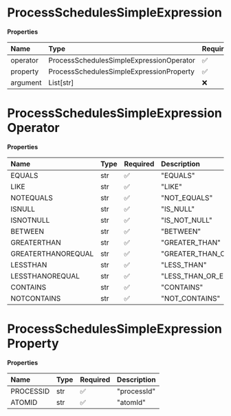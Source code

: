 # ProcessSchedulesSimpleExpression

**Properties**

| Name     | Type                                     | Required | Description |
| :------- | :--------------------------------------- | :------- | :---------- |
| operator | ProcessSchedulesSimpleExpressionOperator | ✅       |             |
| property | ProcessSchedulesSimpleExpressionProperty | ✅       |             |
| argument | List[str]                                | ❌       |             |

# ProcessSchedulesSimpleExpressionOperator

**Properties**

| Name               | Type | Required | Description             |
| :----------------- | :--- | :------- | :---------------------- |
| EQUALS             | str  | ✅       | "EQUALS"                |
| LIKE               | str  | ✅       | "LIKE"                  |
| NOTEQUALS          | str  | ✅       | "NOT_EQUALS"            |
| ISNULL             | str  | ✅       | "IS_NULL"               |
| ISNOTNULL          | str  | ✅       | "IS_NOT_NULL"           |
| BETWEEN            | str  | ✅       | "BETWEEN"               |
| GREATERTHAN        | str  | ✅       | "GREATER_THAN"          |
| GREATERTHANOREQUAL | str  | ✅       | "GREATER_THAN_OR_EQUAL" |
| LESSTHAN           | str  | ✅       | "LESS_THAN"             |
| LESSTHANOREQUAL    | str  | ✅       | "LESS_THAN_OR_EQUAL"    |
| CONTAINS           | str  | ✅       | "CONTAINS"              |
| NOTCONTAINS        | str  | ✅       | "NOT_CONTAINS"          |

# ProcessSchedulesSimpleExpressionProperty

**Properties**

| Name      | Type | Required | Description |
| :-------- | :--- | :------- | :---------- |
| PROCESSID | str  | ✅       | "processId" |
| ATOMID    | str  | ✅       | "atomId"    |

